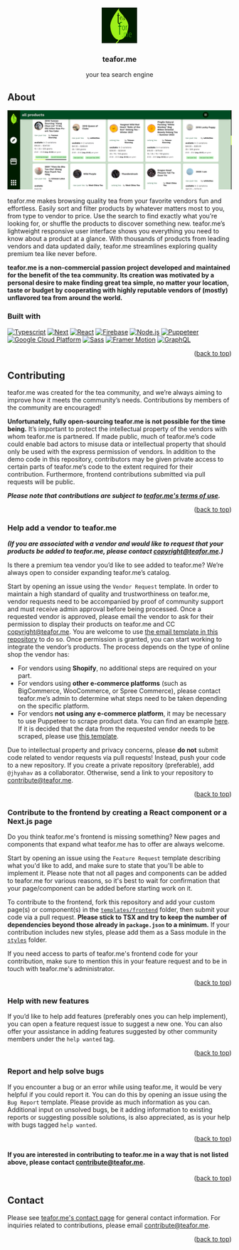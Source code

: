 <a name="readme-top"></a>

<br />
<div align="center">
  <a href="https://github.com/teafor-me/teafor.me">
    <img src="public/icon.png" alt="teaforme icon" width="80" height="80">
  </a>

<h3 align="center">teafor.me</h3>

  <p align="center">
    your tea search engine
  </p>
</div>

## About

[![screenshot of teafor.me][product-screenshot]](https://teafor.me/)

teafor.me makes browsing quality tea from your favorite vendors fun and effortless. Easily sort and filter products by whatever matters most to you, from type to vendor to price. Use the search to find exactly what you’re looking for, or shuffle the products to discover something new. teafor.me’s lightweight responsive user interface shows you everything you need to know about a product at a glance. With thousands of products from leading vendors and data updated daily, teafor.me streamlines exploring quality premium tea like never before.

**teafor.me is a non-commercial passion project developed and maintained for the benefit of the tea community. Its creation was motivated by a personal desire to make finding great tea simple, no matter your location, taste or budget by cooperating with highly reputable vendors of (mostly) unflavored tea from around the world.**

### Built with

[![Typescript][typescript]][typescript-url] [![Next][next.js]][next-url] [![React][react.js]][react-url] [![Firebase][firebase]][firebase-url] [![Node.js][node]][node-url] [![Puppeteer][puppeteer]][puppeteer-url] [![Google Cloud Platform][gcp]][gcp-url] [![Sass][sass]][sass-url] [![Framer Motion][framer]][framer-url] [![GraphQL][graphql]][graphql-url]

<p align="right">(<a href="#readme-top">back to top</a>)</p>

## Contributing

teafor.me was created for the tea community, and we’re always aiming to improve how it meets the community’s needs. Contributions by members of the community are encouraged!

**Unfortunately, fully open-sourcing teafor.me is not possible for the time being.** It’s important to protect the intellectual property of the vendors with whom teafor.me is partnered. If made public, much of teafor.me’s code could enable bad actors to misuse data or intellectual property that should only be used with the express permission of vendors. In addition to the demo code in this repository, contributors may be given private access to certain parts of teafor.me‘s code to the extent required for their contribution. Furthermore, frontend contributions submitted via pull requests will be public.

**_Please note that contributions are subject to [teafor.me's terms of use](https://teafor.me/terms)._**

<p align="right">(<a href="#readme-top">back to top</a>)</p>

### Help add a vendor to teafor.me

**_(If you are associated with a vendor and would like to request that your products be added to teafor.me, please contact copyright@teafor.me.)_**

Is there a premium tea vendor you’d like to see added to teafor.me? We’re always open to consider expanding teafor.me’s catalog.

Start by opening an issue using the `Vendor Request` template.
In order to maintain a high standard of quality and trustworthiness on teafor.me, vendor requests need to be accompanied by proof of community support and must receive admin approval before being processed.
Once a requested vendor is approved, please email the vendor to ask for their permission to display their products on teafor.me and CC copyright@teafor.me. You are welcome to use [the email template in this repository](/templates/email.txt) to do so. Once permission is granted, you can start working to integrate the vendor’s products. The process depends on the type of online shop the vendor has:

- For vendors using **Shopify**, no additional steps are required on your part.
- For vendors using **other e-commerce platforms** (such as BigCommerce, WooCommerce, or Spree Commerce), please contact teafor.me’s admin to determine what steps need to be taken depending on the specific platform.
- For vendors **not using any e-commerce platform**, it may be necessary to use Puppeteer to scrape product data. You can find an example [here](/examples/vendor.ts). If it is decided that the data from the requested vendor needs to be scraped, please use [this template](/templates/backend/scrape.ts).

Due to intellectual property and privacy concerns, please **do not** submit code related to vendor requests via pull requests! Instead, push your code to a new repository. If you create a private repository (preferable), add `@jhyahav` as a collaborator. Otherwise, send a link to your repository to contribute@teafor.me.

<p align="right">(<a href="#readme-top">back to top</a>)</p>

### Contribute to the frontend by creating a React component or a Next.js page

Do you think teafor.me's frontend is missing something? New pages and components that expand what teafor.me has to offer are always welcome.

Start by opening an issue using the `Feature Request` template describing what you'd like to add, and make sure to state that you'll be able to implement it. Please note that not all pages and components can be added to teafor.me for various reasons, so it's best to wait for confirmation that your page/component can be added before starting work on it.

To contribute to the frontend, fork this repository and add your custom page(s) or component(s) in the [`templates/frontend`](/templates/frontend/) folder, then submit your code via a pull request. **Please stick to TSX and try to keep the number of dependencies beyond those already in `package.json` to a minimum.** If your contribution includes new styles, please add them as a Sass module in the [`styles`](/templates/frontend/styles/) folder.

If you need access to parts of teafor.me's frontend code for your contribution, make sure to mention this in your feature request and to be in touch with teafor.me's administrator.

<p align="right">(<a href="#readme-top">back to top</a>)</p>

### Help with new features

If you’d like to help add features (preferably ones you can help implement), you can open a feature request issue to suggest a new one. You can also offer your assistance in adding features suggested by other community members under the `help wanted` tag.

<p align="right">(<a href="#readme-top">back to top</a>)</p>

### Report and help solve bugs

If you encounter a bug or an error while using teafor.me, it would be very helpful if you could report it. You can do this by opening an issue using the `Bug Report` template. Please provide as much information as you can.
Additional input on unsolved bugs, be it adding information to existing reports or suggesting possible solutions, is also appreciated, as is your help with bugs tagged `help wanted`.

<p align="right">(<a href="#readme-top">back to top</a>)</p>

#### If you are interested in contributing to teafor.me in a way that is not listed above, please contact contribute@teafor.me.

<p align="right">(<a href="#readme-top">back to top</a>)</p>

## Contact

Please see [teafor.me's contact page](https://teafor.me/contact) for general contact information. For inquiries related to contributions, please email contribute@teafor.me.

<p align="right">(<a href="#readme-top">back to top</a>)</p>

<!-- MARKDOWN LINKS & IMAGES -->

[product-screenshot]: public/screenshot.png
[typescript]: https://img.shields.io/badge/TypeScript-007ACC?style=for-the-badge&logo=typescript&logoColor=white
[typescript-url]: https://www.typescriptlang.org/
[next.js]: https://img.shields.io/badge/next.js-000000?style=for-the-badge&logo=nextdotjs&logoColor=white
[next-url]: https://nextjs.org/
[react.js]: https://img.shields.io/badge/React-20232A?style=for-the-badge&logo=react&logoColor=61DAFB
[react-url]: https://reactjs.org/
[firebase]: https://img.shields.io/badge/Firebase-0396E5?style=for-the-badge&logo=firebase&logoColor=FFCA28
[firebase-url]: https://firebase.google.com/
[puppeteer]: https://img.shields.io/badge/Puppeteer-40B5A4?style=for-the-badge&logo=puppeteer&logoColor=FFFFFF
[puppeteer-url]: https://pptr.dev/
[sass]: https://img.shields.io/badge/Sass-CC6699?style=for-the-badge&logo=sass&logoColor=FFFFFF
[sass-url]: https://sass-lang.com/
[framer]: https://img.shields.io/badge/Framer--motion-black?style=for-the-badge&logo=framer&logoColor=blue
[framer-url]: https://www.framer.com/motion/
[node]: https://img.shields.io/badge/Node.js-43853D?style=for-the-badge&logo=node.js&logoColor=white
[node-url]: https://nodejs.org/
[gcp]: https://img.shields.io/badge/GCP-4285F4?style=for-the-badge&logo=google-cloud&logoColor=white
[gcp-url]: https://cloud.google.com/
[graphql]: https://img.shields.io/badge/-GraphQL-E10098?style=for-the-badge&logo=graphql&logoColor=white
[graphql-url]: https://graphql.org/
